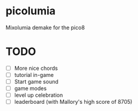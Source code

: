 # picolumia
Mixolumia demake for the pico8

# TODO
- [ ] More nice chords
- [ ] tutorial in-game
- [ ] Start game sound
- [ ] game modes
- [ ] level up celebration
- [ ] leaderboard (with Mallory's high score of 8705)